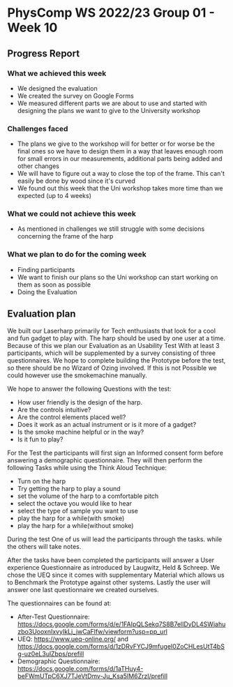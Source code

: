 # PhysComp WS 2022/23 Group 01 - Week 10

## Progress Report

### What we achieved this week
* We designed the evaluation
* We created the survey on Google Forms
* We measured different parts we are about to use and started with designing the plans we want to give to the University workshop
### Challenges faced
* The plans we give to the workshop will for better or for worse be the final ones so we have to design them in a way that leaves enough room for small errors in our measurements, additional parts being added and other changes
* We will have to figure out a way to close the top of the frame. This can't easily be done by wood since it's curved
* We found out this week that the Uni workshop takes more time than we expected (up to 4 weeks)

### What we could not achieve this week
* As mentioned in challenges we still struggle with some decisions concerning the frame of the harp


### What we plan to do for the coming week
* Finding participants
* We want to finish our plans so the Uni workshop can start working on them as soon as possible
* Doing the Evaluation


## Evaluation plan
We built our Laserharp primarily for Tech enthusiasts that look for a cool and fun gadget to play with. The harp should be used by one user at a time.
Because of this we plan our Evaluation as an Usability Test With at least 3 participants, which will be supplemented by a survey consisting of three questionnaires. We hope to complete building the Prototype before the test, so there should be no Wizard of Ozing involved.
If this is not Possible we could however use the smokemachine manually.

We hope to answer the following Questions with the test:

* How user friendly is the design of the harp.
* Are the controls intuitive?
* Are the control elements placed well?
* Does it work as an actual instrument or is it more of a gadget?
* Is the smoke machine helpful or in the way?
* Is it fun to play?

For the Test the participants will first sign an Informed consent form before answering a demographic questionnaire. They will then perform the following Tasks while using the Think Aloud Technique:

* Turn on the harp
* Try getting the harp to play a sound
* set the volume of the harp to a comfortable pitch
* select the octave you would like to hear
* select the type of sample you want to use
* play the harp for a while(with smoke)
* play the harp for a while(without smoke)

During the test One of us will lead the participants through the tasks. while the others will take notes.

After the tasks have been completed the participants will answer a User experience Questionnaire as introduced by Laugwitz, Held & Schreep.
We chose the UEQ since it comes with supplementary Material which allows us to Benchmark the Prototype against other systems.
Lastly the user will answer one last questionnaire we created ourselves.

The questionnaires can be found at:
* After-Test Questionnaire: https://docs.google.com/forms/d/e/1FAIpQLSekq7S8B7elIDyDL4SWjahuzbo3UooxnIxvyIkLj_jwCaFlfw/viewform?usp=pp_url
* UEQ: https://www.ueq-online.org/ and https://docs.google.com/forms/d/1zDRvFYCJ9mfugeI0ZoCHLesUtT4bSg-uz0eL3ulZbps/prefill
* Demographic Questionnaire: https://docs.google.com/forms/d/1aTHuy4-beFWmUTpC6XJ7TJeVtDmv-Ju_Ksa5IM6ZrzI/prefill
 

